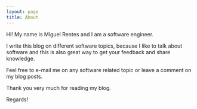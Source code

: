 ```yaml
---
layout: page
title: About
---
```


Hi! My name is Miguel Rentes and I am a software engineer.

I write this blog on different software topics, because I like to talk
about software and this is also great way to get your feedback and
share knowledge.

Feel free to e-mail me on any software related topic or leave a
comment on my blog posts.

Thank you very much for reading my blog.

Regards!
